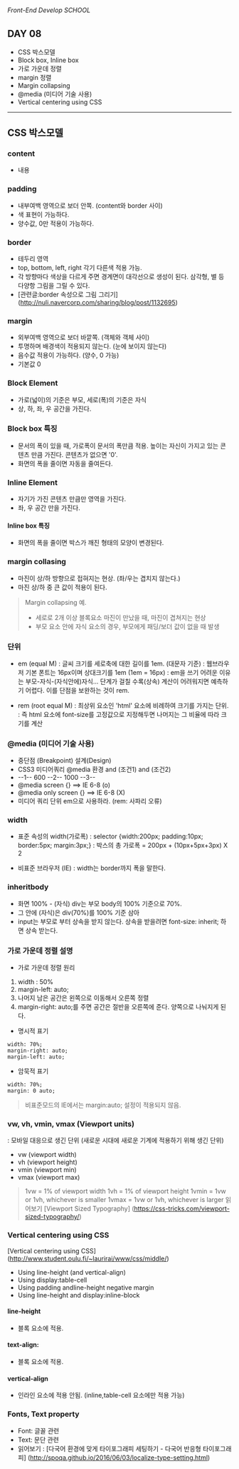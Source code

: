 ###### Front-End Develop SCHOOL

## DAY 08
- CSS 박스모델
- Block box, Inline box
- 가로 가운데 정렬
- margin 정렬
- Margin collapsing
- @media (미디어 기술 사용)
- Vertical centering using CSS

---

## CSS 박스모델

### content
- 내용

### padding
- 내부여백 영역으로 보더 안쪽. (content와 border 사이)
- 색 표현이 가능하다.
- 양수값, 0만 적용이 가능하다. 

### border 
- 테두리 영역
- top, bottom, left, right 각기 다른색 적용 가능.
- 각 방향마다 색상을 다르게 주면 경계면이 대각선으로 생성이 된다. 삼각형, 별 등 다양항 그림을 그릴 수 있다.
- [관련글:border 속성으로 그림 그리기] (http://nuli.navercorp.com/sharing/blog/post/1132695)

### margin
- 외부여백 영역으로 보더 바깥쪽. (객체와 객체 사이)
- 투명하며 배경색이 적용되지 않는다. (눈에 보이지 않는다)
- 음수값 적용이 가능하다. (양수, 0 가능)
- 기본값 0

### Block Element
- 가로(넓이)의 기준은 부모, 세로(폭)의 기준은 자식
- 상, 하, 좌, 우 공간을 가진다.

###  Block box 특징
- 문서의 폭이 있을 때, 가로폭이 문서의 폭만큼 적용. 높이는 자신이 가지고 있는 콘텐츠 만큼 가진다. 콘텐츠가 없으면 '0'. 
- 화면의 폭을 줄이면 자동을 줄여든다. 

### Inline Element
- 자기가 가진 콘텐츠 만큼만 영역을 가진다.
- 좌, 우 공간 만을 가진다.

#### Inline box 특징
- 화면의 폭을 줄이면 박스가 깨진 형태의 모양이 변경된다.

### margin collasing
- 마진이 상/하 방향으로 접혀지는 현상. (좌/우는 겹치지 않는다.)
- 마진 상/하 중 큰 값이 적용이 된다.

> Margin collapsing 예.
> - 세로로 2개 이상 블록요소 마진이 만났을 때, 마진이 겹쳐지는 현상
> - 부모 요소 안에 자식 요소의 경우, 부모에게 패딩/보더 값이 없을 때 발생

### 단위
- em (equal M)
: 글씨 크기를 세로축에 대한 길이를 1em. (대문자 기준)
: 웹브라우저 기본 폰트는 16px이며 상대크기를 1em (1em = 16px)
: em을 쓰기 어려운 이유는 부모-자식-(자식안에)자식... 단계가 걸칠 수록(상속) 계산이 어려워지면 예측하기 어렵다. 이를 단점을 보완하는 것이 rem. 

- rem (root equal M)
: 최상위 요소인 'html' 요소에 비례하여 크기를 가지는 단위.
: 즉 html 요소에 font-size를 고정값으로 지정해두면 나머지는 그 비율에 따라 크기를 계산

### @media (미디어 기술 사용)
- 중단점 (Breakpoint) 설계(Design)
- CSS3 미디어쿼리 @media 환경 and (조건1) and (조건2)
- --1-- 600 --2-- 1000 --3--
- @media screen {} ==> IE 6-8 (o)
- @media only screen {} ==> IE 6-8 (X) 
- 미디어 쿼리 단위 em으로 사용하라. (rem: 사파리 오류)

### width
- 표준 속성의 width(가로폭)
: selector {width:200px; padding:10px; border:5px; margin:3px;} 
: 박스의 총 가로폭 = 200px + (10px+5px+3px) X 2

- 비표준 브라우저 (IE)
: width는 border까지 폭을 말한다.

### inheritbody 
- 화면 100% - (자식) div는 부모 body의 100% 기준으로 70%. 
- 그 안에 (자식)은 div(70%)를 100% 기준 삼아 
- input는 부모로 부터 상속을 받지 않는다. 상속을 받을려면 font-size: inherit; 하면 상속 받는다.

### 가로 가운데 정렬 설명
- 가로 가운데 정렬 원리
1. width : 50%
2. margin-left: auto;
3. 나머지 남은 공간은 왼쪽으로 이동해서 오른쪽 정렬
4. margin-right: auto;를 주면 공간은 절반을 오른쪽에 준다. 양쪽으로 나눠지게 된다.

- 명시적 표기
```
width: 70%;
margin-right: auto;
margin-left: auto;
```
- 암묵적 표기 
```
width: 70%;
margin: 0 auto;
```
> 비표준모드의 IE에서는 margin:auto; 설정이 적용되지 않음.

### vw, vh, vmin, vmax (Viewport units)
: 모바일 대응으로 생긴 단위 (새로운 시대에 새로운 기계에 적용하기 위해 생긴 단위)
- vw (viewport width)
- vh (viewport height)
- vmin (viewport min)
- vmax (viewport max)

> 1vw = 1% of viewport width
> 1vh = 1% of viewport height
> 1vmin = 1vw or 1vh, whichever is smaller
> 1vmax = 1vw or 1vh, whichever is larger
> 읽어보기 [Viewport Sized Typography] (https://css-tricks.com/viewport-sized-typography/)

### Vertical centering using CSS
[Vertical centering using CSS] (http://www.student.oulu.fi/~laurirai/www/css/middle/)
- Using line-height (and vertical-align)
- Using display:table-cell
- Using padding andline-height negative margin
- Using line-height and display:inline-block

#### line-height
- 블록 요소에 적용. 

#### text-align: 
- 블록 요소에 적용. 

#### vertical-align
- 인라인 요소에 적용 안됨. (inline,table-cell 요소에만 적용 가능)

### Fonts, Text property
- Font: 글꼴 관련
- Text: 문단 관련
- 읽어보기 : [다국어 환경에 맞게 타이포그래피 세팅하기 - 다국어 반응형 타이포그래피]
(http://spoqa.github.io/2016/06/03/localize-type-setting.html)